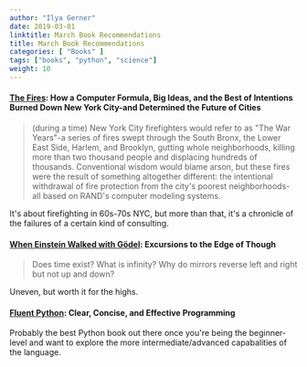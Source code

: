 ```yaml
---
author: "Ilya Gerner"
date: 2019-03-01
linktitle: March Book Recommendations
title: March Book Recommendations
categories: [ "Books" ]
tags: ["books", "python", "science"]
weight: 10
---
```


#### [The Fires](https://www.goodreads.com/book/show/7906964-the-fires): How a Computer Formula, Big Ideas, and the Best of Intentions Burned Down New York City-and Determined the Future of Cities

>  (during a time) New York City firefighters would refer to as "The War Years"-a series of fires swept through the South Bronx, the Lower East Side,  Harlem, and Brooklyn, gutting whole neighborhoods, killing more than two thousand people and displacing hundreds of thousands. Conventional wisdom would blame arson, but these fires were the result of something altogether different: the intentional withdrawal of fire protection from the city's poorest neighborhoods-all based on RAND's computer modeling systems.

It's about firefighting in 60s-70s NYC, but more than that, it's a chronicle of the failures of a certain kind of consulting. 

#### [When Einstein Walked with Gödel](https://www.goodreads.com/book/show/36794489-when-einstein-walked-with-g-del): Excursions to the Edge of Though

> Does time exist? What is infinity? Why do mirrors reverse left and right but not up and down?

Uneven, but worth it for the highs.

#### [Fluent Python](https://www.goodreads.com/book/show/22800567-fluent-python): Clear, Concise, and Effective Programming

Probably the best Python book out there once you're being the beginner-level and want to explore the more intermediate/advanced capabalities of the language.